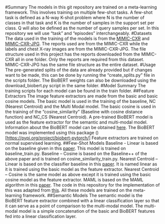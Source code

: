 #Summary
The models in this git repository are trained on a meta-learning framework. This involves training on multiple few-shot tasks. 
A few-shot task is defined as a N-way K-shot problem where N is the number of classes in that task and K is the number of samples in the support set per class. Q will also be defined as the number of query samples per set. In this repository we will use “task” and “episodes” interchangeably.
#Datasets
The data used in the training of the models is from the [MIMIC-CXR]( https://physionet.org/content/mimic-cxr/2.0.0/) and [MIMIC-CXR-JPG](https://physionet.org/content/mimic-cxr-jpg/2.0.0/). 
The reports used are from the MIMIC-CXR while the labels and chest X-ray images are from the MIMIC-CXR-JPG. 
The file structure used in this project has the reports downloaded from the MIMIC-CXR all in one folder. Only the reports are required from this dataset.
MIMIC-CXR-JPG has the same file structure as the entire dataset.
#Usage
The pre-generated splits of the data are already provided but if changes want to be made, this can be done by running the “create_splits.py” file in the scripts folder. 
The BioBERT weights can also be downloaded using the download_biobert.py script in the same folder.
#Model Summary
The training scripts for each model can be found in the train folder.
##Feature Extractors
The image feature extractors are made from the basic and basic cosine models. The basic model is used in the training of the baseline, NC (Nearest Centroid) and the Multi Modal model.
The basic cosine is used in the training of the “cosine_similarity” (Baseline with cosine distance function) and NC_CS (Nearest Centroid).
A pre-trained BioBERT model is used as the feature extractor for the semantic and multi-modal model. Information about the BioBERT model can be obtained [here](https://arxiv.org/abs/1901.08746). The BioBERT model was implemented using this package ()[https://pypi.org/project/biobert-pytorch/]
Feature extractors are trained on normal supervised learning.
##Few-Shot Models
Baseline - Linear is based on the baseline given in this [paper](https://openreview.net/pdf?id=HkxLXnAcFQ). This model is trained on baseline_train.py.
Baseline – Cosine is based on the Baseline++ of the above paper and is trained on cosine_similarity_train.py.
Nearest Centroid – Linear is based on the classifier baseline in this [paper](https://arxiv.org/pdf/2003.04390.pdf).  It is named linear as it is trained using the basic model as the feature extractor.
Nearest Centroid – Cosine is the same model as above except it is trained using the basic cosine model as the feature extractor.
MAML is based on the MAML algorithm in this [paper](https://arxiv.org/abs/1703.03400). The code in this repository for the implementation of this was adapted from [this](https://github.com/dragen1860/MAML-Pytorch).
All these models are trained on the meta-learning framework.
##Semantic Models
The semantic model is the BioBERT feature extractor combined with a linear classification layer so that it can serve as a point of comparison to the multi-modal model. 
The multi-modal model is a simple concatenation of the basic and BioBERT features fed into a linear classification layer.

